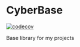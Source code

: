 # CyberBase
[![codecov](https://codecov.io/gh/jngl/CyberBase/branch/master/graph/badge.svg?token=8TR4UA7D6M)](https://codecov.io/gh/jngl/CyberBase)

Base library for my projects
